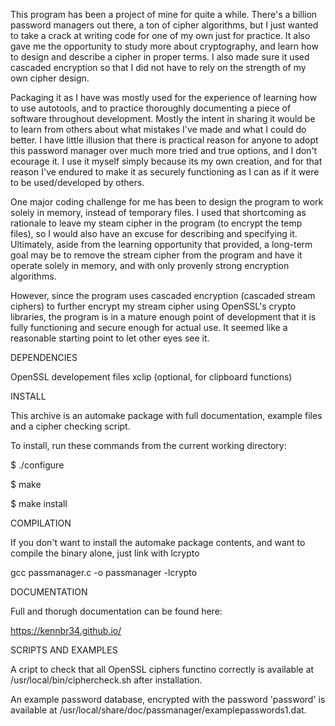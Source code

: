 This program has been a project of mine for quite a while.  There's a billion password managers out there, a ton of cipher algorithms,
but I just wanted to take a crack at writing code for one of my own just for practice.  It also gave me the opportunity to study
more about cryptography, and learn how to design and describe a cipher in proper terms.  I also made sure it used cascaded encryption
so that I did not have to rely on the strength of my own cipher design.

Packaging it as I have was mostly used for the experience of learning how to use autotools, and to practice thoroughly documenting
a piece of software throughout development. Mostly the intent in sharing it would be to learn from others about what mistakes I've 
made and what I could do better.  I have little illusion that there is practical reason for anyone to adopt this password manager
over much more tried and true options, and I don't ecourage it.  I use it myself simply because its my own creation, and for
that reason I've endured to make it as securely functioning as I can as if it were to be used/developed by others.

One major coding challenge for me has been to design the program to work solely in memory, instead of temporary files. I used 
that shortcoming as rationale to leave my steam cipher in the program (to encrypt the temp files), so I would also have an excuse 
for describing and specifying it.  Ultimately, aside from the learning opportunity that provided, a long-term goal may be to remove 
the stream cipher from the program and have it operate solely in memory, and with only provenly strong encryption algorithms.

However, since the program uses cascaded encryption (cascaded stream ciphers) to further encrypt my stream cipher using 
OpenSSL's crypto libraries, the program is in a mature enough point of development that it is fully functioning and secure
enough for actual use. It seemed like a reasonable starting point to let other eyes see it.

DEPENDENCIES

OpenSSL developement files
xclip (optional, for clipboard functions)

INSTALL

This archive is an automake package with full documentation, example files and a cipher checking script.

To install, run these commands from the current working directory:

$ ./configure

$ make

$ make install

COMPILATION

If you don't want to install the automake package contents, and want to compile the binary alone, just link with lcrypto

gcc passmanager.c -o passmanager -lcrypto

DOCUMENTATION

Full and thorugh documentation can be found here:

https://kennbr34.github.io/

SCRIPTS AND EXAMPLES

A cript to check that all OpenSSL ciphers functino correctly is available at /usr/local/bin/ciphercheck.sh after installation.

An example password database, encrypted with the password 'password' is available at /usr/local/share/doc/passmanager/examplepasswords1.dat.
